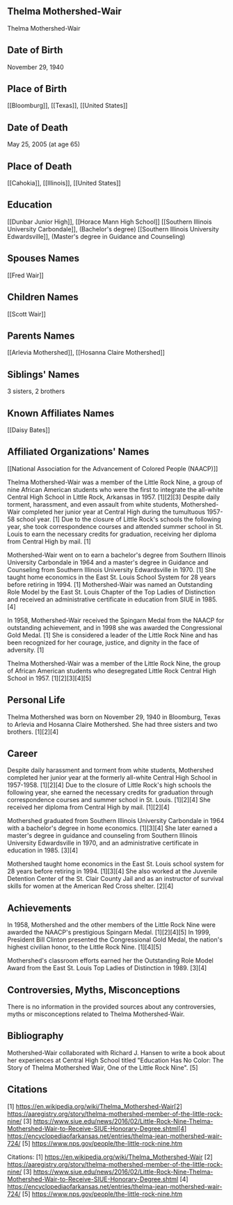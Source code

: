 ## Thelma Mothershed-Wair
Thelma Mothershed-Wair

## Date of Birth
November 29, 1940

## Place of Birth
[[Bloomburg]], [[Texas]], [[United States]]

## Date of Death
May 25, 2005 (at age 65)

## Place of Death
[[Cahokia]], [[Illinois]], [[United States]]

## Education
[[Dunbar Junior High]], [[Horace Mann High School]]
[[Southern Illinois University Carbondale]], (Bachelor's degree)
[[Southern Illinois University Edwardsville]], (Master's degree in Guidance and Counseling)

## Spouses Names
[[Fred Wair]]

## Children Names
[[Scott Wair]]

## Parents Names
[[Arlevia Mothershed]], [[Hosanna Claire Mothershed]]

## Siblings' Names
3 sisters, 2 brothers

## Known Affiliates Names
[[Daisy Bates]]

## Affiliated Organizations' Names
[[National Association for the Advancement of Colored People (NAACP)]]

Thelma Mothershed-Wair was a member of the Little Rock Nine, a group of nine African American students who were the first to integrate the all-white Central High School in Little Rock, Arkansas in 1957. [1][2][3] Despite daily torment, harassment, and even assault from white students, Mothershed-Wair completed her junior year at Central High during the tumultuous 1957-58 school year. [1] Due to the closure of Little Rock's schools the following year, she took correspondence courses and attended summer school in St. Louis to earn the necessary credits for graduation, receiving her diploma from Central High by mail. [1] 

Mothershed-Wair went on to earn a bachelor's degree from Southern Illinois University Carbondale in 1964 and a master's degree in Guidance and Counseling from Southern Illinois University Edwardsville in 1970. [1] She taught home economics in the East St. Louis School System for 28 years before retiring in 1994. [1] Mothershed-Wair was named an Outstanding Role Model by the East St. Louis Chapter of the Top Ladies of Distinction and received an administrative certificate in education from SIUE in 1985. [4]

In 1958, Mothershed-Wair received the Spingarn Medal from the NAACP for outstanding achievement, and in 1998 she was awarded the Congressional Gold Medal. [1] She is considered a leader of the Little Rock Nine and has been recognized for her courage, justice, and dignity in the face of adversity. [1]

Thelma Mothershed-Wair was a member of the Little Rock Nine, the group of African American students who desegregated Little Rock Central High School in 1957. [1][2][3][4][5]

## Personal Life
Thelma Mothershed was born on November 29, 1940 in Bloomburg, Texas to Arlevia and Hosanna Claire Mothershed. She had three sisters and two brothers. [1][2][4]

## Career
Despite daily harassment and torment from white students, Mothershed completed her junior year at the formerly all-white Central High School in 1957-1958. [1][2][4] Due to the closure of Little Rock's high schools the following year, she earned the necessary credits for graduation through correspondence courses and summer school in St. Louis. [1][2][4] She received her diploma from Central High by mail. [1][2][4]

Mothershed graduated from Southern Illinois University Carbondale in 1964 with a bachelor's degree in home economics. [1][3][4] She later earned a master's degree in guidance and counseling from Southern Illinois University Edwardsville in 1970, and an administrative certificate in education in 1985. [3][4] 

Mothershed taught home economics in the East St. Louis school system for 28 years before retiring in 1994. [1][3][4] She also worked at the Juvenile Detention Center of the St. Clair County Jail and as an instructor of survival skills for women at the American Red Cross shelter. [2][4]

## Achievements
In 1958, Mothershed and the other members of the Little Rock Nine were awarded the NAACP's prestigious Spingarn Medal. [1][2][4][5] In 1999, President Bill Clinton presented the Congressional Gold Medal, the nation's highest civilian honor, to the Little Rock Nine. [1][4][5]

Mothershed's classroom efforts earned her the Outstanding Role Model Award from the East St. Louis Top Ladies of Distinction in 1989. [3][4]

## Controversies, Myths, Misconceptions
There is no information in the provided sources about any controversies, myths or misconceptions related to Thelma Mothershed-Wair.

## Bibliography
Mothershed-Wair collaborated with Richard J. Hansen to write a book about her experiences at Central High School titled "Education Has No Color: The Story of Thelma Mothershed Wair, One of the Little Rock Nine". [5]

## Citations
[1] https://en.wikipedia.org/wiki/Thelma_Mothershed-Wair[2] https://aaregistry.org/story/thelma-mothershed-member-of-the-little-rock-nine/
[3] https://www.siue.edu/news/2016/02/Little-Rock-Nine-Thelma-Mothershed-Wair-to-Receive-SIUE-Honorary-Degree.shtml[4] https://encyclopediaofarkansas.net/entries/thelma-jean-mothershed-wair-724/
[5] https://www.nps.gov/people/the-little-rock-nine.htm

Citations:
[1] https://en.wikipedia.org/wiki/Thelma_Mothershed-Wair
[2] https://aaregistry.org/story/thelma-mothershed-member-of-the-little-rock-nine/
[3] https://www.siue.edu/news/2016/02/Little-Rock-Nine-Thelma-Mothershed-Wair-to-Receive-SIUE-Honorary-Degree.shtml
[4] https://encyclopediaofarkansas.net/entries/thelma-jean-mothershed-wair-724/
[5] https://www.nps.gov/people/the-little-rock-nine.htm